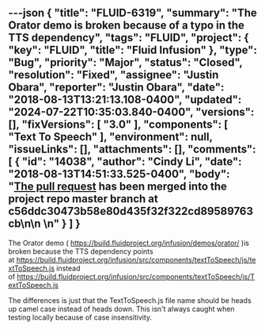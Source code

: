 ---json
{
  "title": "FLUID-6319",
  "summary": "The Orator demo is broken because of a typo in the TTS dependency",
  "tags": "FLUID",
  "project": {
    "key": "FLUID",
    "title": "Fluid Infusion"
  },
  "type": "Bug",
  "priority": "Major",
  "status": "Closed",
  "resolution": "Fixed",
  "assignee": "Justin Obara",
  "reporter": "Justin Obara",
  "date": "2018-08-13T13:21:13.108-0400",
  "updated": "2024-07-22T10:35:03.840-0400",
  "versions": [],
  "fixVersions": [
    "3.0"
  ],
  "components": [
    "Text To Speech"
  ],
  "environment": null,
  "issueLinks": [],
  "attachments": [],
  "comments": [
    {
      "id": "14038",
      "author": "Cindy Li",
      "date": "2018-08-13T14:51:33.525-0400",
      "body": "[The pull request](https://github.com/fluid-project/infusion/pull/919) has been merged into the project repo master branch at c56ddc30473b58e80d435f32f322cd89589763cb\n\n \n"
    }
  ]
}
---
The Orator demo ( <https://build.fluidproject.org/infusion/demos/orator/> )is broken because the TTS dependency points at <https://build.fluidproject.org/infusion/src/components/textToSpeech/js/textToSpeech.js> instead of <https://build.fluidproject.org/infusion/src/components/textToSpeech/js/TextToSpeech.js>

The differences is just that the TextToSpeech.js file name should be heads up camel case instead of heads down. This isn't always caught when testing locally because of case insensitivity. 

        